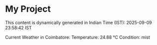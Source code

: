 # My Project

This content is dynamically generated in Indian Time (IST): 2025-09-09 23:58:42 IST


Current Weather in Coimbatore:
Temperature: 24.88 °C
Condition: mist

